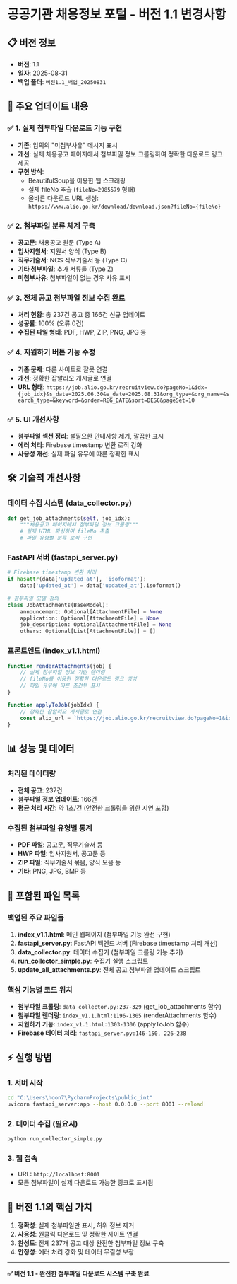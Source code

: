 # 공공기관 채용정보 포털 - 버전 1.1 변경사항

## 📋 버전 정보
- **버전**: 1.1
- **일자**: 2025-08-31
- **백업 폴더**: `버전1.1_백업_20250831`

## 🚀 주요 업데이트 내용

### ✅ 1. 실제 첨부파일 다운로드 기능 구현
- **기존**: 임의의 "미첨부사유" 메시지 표시
- **개선**: 실제 채용공고 페이지에서 첨부파일 정보 크롤링하여 정확한 다운로드 링크 제공
- **구현 방식**:
  - BeautifulSoup을 이용한 웹 스크래핑
  - 실제 fileNo 추출 (`fileNo=2985579` 형태)
  - 올바른 다운로드 URL 생성: `https://www.alio.go.kr/download/download.json?fileNo={fileNo}`

### ✅ 2. 첨부파일 분류 체계 구축
- **공고문**: 채용공고 원문 (Type A)
- **입사지원서**: 지원서 양식 (Type B)  
- **직무기술서**: NCS 직무기술서 등 (Type C)
- **기타 첨부파일**: 추가 서류들 (Type Z)
- **미첨부사유**: 첨부파일이 없는 경우 사유 표시

### ✅ 3. 전체 공고 첨부파일 정보 수집 완료
- **처리 현황**: 총 237건 공고 중 166건 신규 업데이트
- **성공률**: 100% (오류 0건)
- **수집된 파일 형태**: PDF, HWP, ZIP, PNG, JPG 등

### ✅ 4. 지원하기 버튼 기능 수정
- **기존 문제**: 다른 사이트로 잘못 연결
- **개선**: 정확한 잡알리오 게시글로 연결
- **URL 형태**: `https://job.alio.go.kr/recruitview.do?pageNo=1&idx={job_idx}&s_date=2025.06.30&e_date=2025.08.31&org_type=&org_name=&search_type=&keyword=&order=REG_DATE&sort=DESC&pageSet=10`

### ✅ 5. UI 개선사항
- **첨부파일 섹션 정리**: 불필요한 안내사항 제거, 깔끔한 표시
- **에러 처리**: Firebase timestamp 변환 로직 강화
- **사용성 개선**: 실제 파일 유무에 따른 정확한 표시

## 🛠️ 기술적 개선사항

### 데이터 수집 시스템 (data_collector.py)
```python
def get_job_attachments(self, job_idx):
    """채용공고 페이지에서 첨부파일 정보 크롤링"""
    # 실제 HTML 파싱하여 fileNo 추출
    # 파일 유형별 분류 로직 구현
```

### FastAPI 서버 (fastapi_server.py)  
```python
# Firebase timestamp 변환 처리
if hasattr(data['updated_at'], 'isoformat'):
    data['updated_at'] = data['updated_at'].isoformat()

# 첨부파일 모델 정의
class JobAttachments(BaseModel):
    announcement: Optional[AttachmentFile] = None
    application: Optional[AttachmentFile] = None  
    job_description: Optional[AttachmentFile] = None
    others: Optional[List[AttachmentFile]] = []
```

### 프론트엔드 (index_v1.1.html)
```javascript
function renderAttachments(job) {
    // 실제 첨부파일 정보 기반 렌더링
    // fileNo를 이용한 정확한 다운로드 링크 생성
    // 파일 유무에 따른 조건부 표시
}

function applyToJob(jobIdx) {
    // 정확한 잡알리오 게시글로 연결
    const alio_url = `https://job.alio.go.kr/recruitview.do?pageNo=1&idx=${jobIdx}...`;
}
```

## 📊 성능 및 데이터

### 처리된 데이터량
- **전체 공고**: 237건
- **첨부파일 정보 업데이트**: 166건
- **평균 처리 시간**: 약 1초/건 (안전한 크롤링을 위한 지연 포함)

### 수집된 첨부파일 유형별 통계
- **PDF 파일**: 공고문, 직무기술서 등
- **HWP 파일**: 입사지원서, 공고문 등  
- **ZIP 파일**: 직무기술서 묶음, 양식 모음 등
- **기타**: PNG, JPG, BMP 등

## 🔧 포함된 파일 목록

### 백업된 주요 파일들
1. **index_v1.1.html**: 메인 웹페이지 (첨부파일 기능 완전 구현)
2. **fastapi_server.py**: FastAPI 백엔드 서버 (Firebase timestamp 처리 개선)  
3. **data_collector.py**: 데이터 수집기 (첨부파일 크롤링 기능 추가)
4. **run_collector_simple.py**: 수집기 실행 스크립트
5. **update_all_attachments.py**: 전체 공고 첨부파일 업데이트 스크립트

### 핵심 기능별 코드 위치
- **첨부파일 크롤링**: `data_collector.py:237-329` (get_job_attachments 함수)
- **첨부파일 렌더링**: `index_v1.1.html:1196-1305` (renderAttachments 함수)  
- **지원하기 기능**: `index_v1.1.html:1303-1306` (applyToJob 함수)
- **Firebase 데이터 처리**: `fastapi_server.py:146-150, 226-238`

## ⚡ 실행 방법

### 1. 서버 시작
```bash
cd "C:\Users\hoon7\PycharmProjects\public_int"
uvicorn fastapi_server:app --host 0.0.0.0 --port 8001 --reload
```

### 2. 데이터 수집 (필요시)
```bash  
python run_collector_simple.py
```

### 3. 웹 접속
- URL: `http://localhost:8001`
- 모든 첨부파일이 실제 다운로드 가능한 링크로 표시됨

## 🎯 버전 1.1의 핵심 가치

1. **정확성**: 실제 첨부파일만 표시, 허위 정보 제거
2. **사용성**: 원클릭 다운로드 및 정확한 사이트 연결  
3. **완성도**: 전체 237개 공고 대상 완전한 첨부파일 정보 구축
4. **안정성**: 에러 처리 강화 및 데이터 무결성 보장

---

**✅ 버전 1.1 - 완전한 첨부파일 다운로드 시스템 구축 완료**